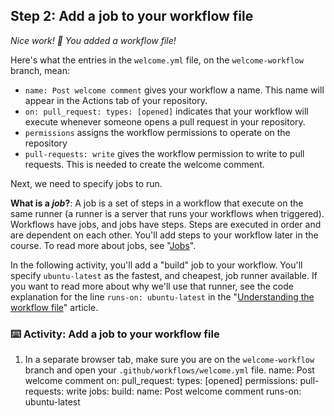## Step 2: Add a job to your workflow file

_Nice work! :tada: You added a workflow file!_

Here's what the entries in the `welcome.yml` file, on the `welcome-workflow` branch, mean:

- `name: Post welcome comment` gives your workflow a name. This name will appear in the Actions tab of your repository.
- `on: pull_request: types: [opened]` indicates that your workflow will execute whenever someone opens a pull request in your repository.
- `permissions` assigns the workflow permissions to operate on the repository
- `pull-requests: write` gives the workflow permission to write to pull requests. This is needed to create the welcome comment.

Next, we need to specify jobs to run.

**What is a _job_?**: A job is a set of steps in a workflow that execute on the same runner (a runner is a server that runs your workflows when triggered). Workflows have jobs, and jobs have steps. Steps are executed in order and are dependent on each other. You'll add steps to your workflow later in the course. To read more about jobs, see "[Jobs](https://docs.github.com/en/actions/learn-github-actions/understanding-github-actions#jobs)".

In the following activity, you'll add a "build" job to your workflow. You'll specify `ubuntu-latest` as the fastest, and cheapest, job runner available. If you want to read more about why we'll use that runner, see the code explanation for the line `runs-on: ubuntu-latest` in the "[Understanding the workflow file](https://docs.github.com/en/actions/learn-github-actions/understanding-github-actions#understanding-the-workflow-file)" article.

### :keyboard: Activity: Add a job to your workflow file

1. In a separate browser tab, make sure you are on the `welcome-workflow` branch and open your `.github/workflows/welcome.yml` file.
   name: Post welcome comment
   on:
     pull_request:
       types: [opened]
   permissions:
     pull-requests: write
   jobs:
     build:
       name: Post welcome comment
       runs-on: ubuntu-latest
   ```

